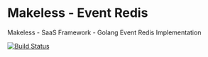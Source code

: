 # Makeless - Event Redis

Makeless - SaaS Framework - Golang Event Redis Implementation

[![Build Status](https://ci.loeffel.io/api/badges/makeless/makeless-go-event-redis/status.svg)](https://ci.loeffel.io/makeless/makeless-go-event-redis)
